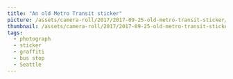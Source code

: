 ```yaml
---
title: "An old Metro Transit sticker"
picture: /assets/camera-roll/2017/2017-09-25-old-metro-transit-sticker/20170925_141908693_iOS.jpg
thumbnail: /assets/camera-roll/2017/2017-09-25-old-metro-transit-sticker/20170925_141908693_iOS-thumbnail.jpg
tags:
  - photograph
  - sticker
  - graffiti
  - bus stop
  - Seattle
---
```

